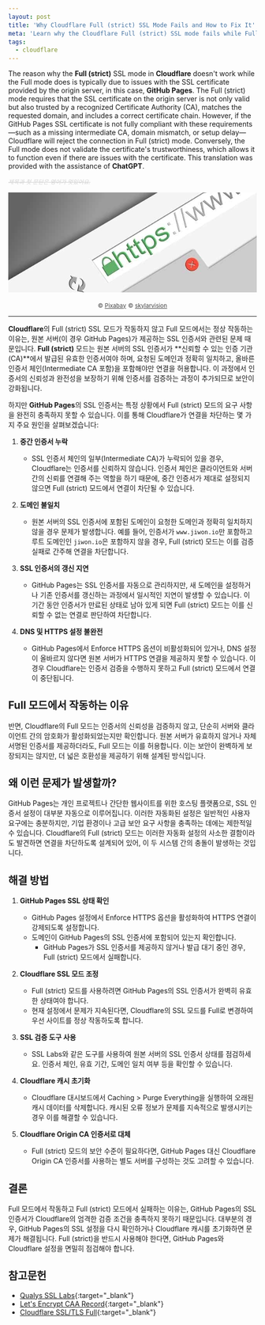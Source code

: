 ```yaml
---
layout: post
title: 'Why Cloudflare Full (strict) SSL Mode Fails and How to Fix It'
meta: 'Learn why the Cloudflare Full (strict) SSL mode fails while Full mode works, especially when using GitHub Pages as the origin server. Understand common SSL issues and how to fix them for a secure and seamless connection.'
tags:
  - cloudflare
---
```


The reason why the **Full (strict)** SSL mode in **Cloudflare** doesn't work while the Full mode does is typically due to issues with the SSL certificate provided by the origin server, 
in this case, **GitHub Pages**. The Full (strict) mode requires that the SSL certificate on the origin server is not only valid but also trusted by a recognized Certificate Authority (CA), 
matches the requested domain, and includes a correct certificate chain. 
However, if the GitHub Pages SSL certificate is not fully compliant with these requirements—such as a missing intermediate CA, 
domain mismatch, or setup delay—Cloudflare will reject the connection in Full (strict) mode. Conversely, the Full mode does not validate the certificate's trustworthiness, 
which allows it to function even if there are issues with the certificate.
This translation was provided with the assistance of **ChatGPT**.

<!--more-->

<small style="color:lightgray;text-decoration:line-through;font-style: italic;">제목과 첫 문단은 영어가 멋있어요.</small>

<img src="/uploads/cloudflare-invalid-ssl/ssl-tls-https.jpg" alt="SSL/TLS HTTPS Background" />

<p style="text-align:center;opacity:0.8;">
    <small>&copy; <a href="https://pixabay.com/" title="Pixabay" target="_blank">Pixabay</a></small>
    <small>&copy; <a href="https://pixabay.com/ko/users/skylarvision-2957633" title="Content copyright holder" target="_blank">skylarvision</a></small>
</p>

-----

**Cloudflare**의 Full (strict) SSL 모드가 작동하지 않고 Full 모드에서는 정상 작동하는 이유는, 원본 서버(이 경우 GitHub Pages)가 제공하는 SSL 인증서와 관련된 문제 때문입니다. 
**Full (strict)** 모드는 원본 서버의 SSL 인증서가 **신뢰할 수 있는 인증 기관(CA)**에서 발급된 유효한 인증서여야 하며, 요청된 도메인과 정확히 일치하고, 
올바른 인증서 체인(Intermediate CA 포함)을 포함해야만 연결을 허용합니다. 이 과정에서 인증서의 신뢰성과 완전성을 보장하기 위해 인증서를 검증하는 과정이 추가되므로 보안이 강화됩니다. 

하지만 **GitHub Pages**의 SSL 인증서는 특정 상황에서 Full (strict) 모드의 요구 사항을 완전히 충족하지 못할 수 있습니다. 
이를 통해 Cloudflare가 연결을 차단하는 몇 가지 주요 원인을 살펴보겠습니다:

1. **중간 인증서 누락**
   - SSL 인증서 체인의 일부(Intermediate CA)가 누락되어 있을 경우, Cloudflare는 인증서를 신뢰하지 않습니다. 
     인증서 체인은 클라이언트와 서버 간의 신뢰를 연결해 주는 역할을 하기 때문에, 중간 인증서가 제대로 설정되지 않으면 Full (strict) 모드에서 연결이 차단될 수 있습니다.

2. **도메인 불일치**
   - 원본 서버의 SSL 인증서에 포함된 도메인이 요청한 도메인과 정확히 일치하지 않을 경우 문제가 발생합니다. 
     예를 들어, 인증서가 `www.jiwon.io`만 포함하고 루트 도메인인 `jiwon.io`은 포함하지 않을 경우, Full (strict) 모드는 이를 검증 실패로 간주해 연결을 차단합니다.

3. **SSL 인증서의 갱신 지연**
   - GitHub Pages는 SSL 인증서를 자동으로 관리하지만, 새 도메인을 설정하거나 기존 인증서를 갱신하는 과정에서 일시적인 지연이 발생할 수 있습니다. 
     이 기간 동안 인증서가 만료된 상태로 남아 있게 되면 Full (strict) 모드는 이를 신뢰할 수 없는 연결로 판단하여 차단합니다.

4. **DNS 및 HTTPS 설정 불완전**
    - GitHub Pages에서 Enforce HTTPS 옵션이 비활성화되어 있거나, DNS 설정이 올바르지 않다면 원본 서버가 HTTPS 연결을 제공하지 못할 수 있습니다. 
      이 경우 Cloudflare는 인증서 검증을 수행하지 못하고 Full (strict) 모드에서 연결이 중단됩니다.

## Full 모드에서 작동하는 이유

반면, Cloudflare의 Full 모드는 인증서의 신뢰성을 검증하지 않고, 단순히 서버와 클라이언트 간의 암호화가 활성화되었는지만 확인합니다. 
원본 서버가 유효하지 않거나 자체 서명된 인증서를 제공하더라도, Full 모드는 이를 허용합니다. 
이는 보안이 완벽하게 보장되지는 않지만, 더 넓은 호환성을 제공하기 위해 설계된 방식입니다.

## 왜 이런 문제가 발생할까?

GitHub Pages는 개인 프로젝트나 간단한 웹사이트를 위한 호스팅 플랫폼으로, SSL 인증서 설정이 대부분 자동으로 이루어집니다. 
이러한 자동화된 설정은 일반적인 사용자 요구에는 충분하지만, 기업 환경이나 고급 보안 요구 사항을 충족하는 데에는 제한적일 수 있습니다. 
Cloudflare의 Full (strict) 모드는 이러한 자동화 설정의 사소한 결함이라도 발견하면 연결을 차단하도록 설계되어 있어, 이 두 시스템 간의 충돌이 발생하는 것입니다.

## 해결 방법

1. **GitHub Pages SSL 상태 확인**
   - GitHub Pages 설정에서 Enforce HTTPS 옵션을 활성화하여 HTTPS 연결이 강제되도록 설정합니다.
   - 도메인이 GitHub Pages의 SSL 인증서에 포함되어 있는지 확인합니다.
     - GitHub Pages가 SSL 인증서를 제공하지 않거나 발급 대기 중인 경우, Full (strict) 모드에서 실패합니다.

2. **Cloudflare SSL 모드 조정**
   - Full (strict) 모드를 사용하려면 GitHub Pages의 SSL 인증서가 완벽히 유효한 상태여야 합니다.
   - 현재 설정에서 문제가 지속된다면, Cloudflare의 SSL 모드를 Full로 변경하여 우선 사이트를 정상 작동하도록 합니다.

3. **SSL 검증 도구 사용**
   - SSL Labs와 같은 도구를 사용하여 원본 서버의 SSL 인증서 상태를 점검하세요. 인증서 체인, 유효 기간, 도메인 일치 여부 등을 확인할 수 있습니다.

4. **Cloudflare 캐시 초기화**
   - Cloudflare 대시보드에서 Caching > Purge Everything을 실행하여 오래된 캐시 데이터를 삭제합니다. 캐시된 오류 정보가 문제를 지속적으로 발생시키는 경우 이를 해결할 수 있습니다.

5. **Cloudflare Origin CA 인증서로 대체**
   - Full (strict) 모드의 보안 수준이 필요하다면, GitHub Pages 대신 Cloudflare Origin CA 인증서를 사용하는 별도 서버를 구성하는 것도 고려할 수 있습니다.

## 결론

Full 모드에서 작동하고 Full (strict) 모드에서 실패하는 이유는, GitHub Pages의 SSL 인증서가 Cloudflare의 엄격한 검증 조건을 충족하지 못하기 때문입니다. 
대부분의 경우, GitHub Pages의 SSL 설정을 다시 확인하거나 Cloudflare 캐시를 초기화하면 문제가 해결됩니다. 
Full (strict)을 반드시 사용해야 한다면, GitHub Pages와 Cloudflare 설정을 면밀히 점검해야 합니다.

## 참고문헌

 - [Qualys SSL Labs](https://www.ssllabs.com/ "SSL Labs"){:target="_blank"}
 - [Let's Encrypt CAA Record](https://letsencrypt.org/docs/caa/ "Let's Encrypt"){:target="_blank"}
 - [Cloudflare SSL/TLS Full](https://developers.cloudflare.com/ssl/origin-configuration/ssl-modes/full/ "Cloudflare SSL/TLS Full"){:target="_blank"}
